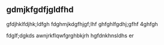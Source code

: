 ## gdmjkfgdfjgldfhd
gfdjhklfdjhk;ldfgh
fdghmjkdgfhjgf;lhf
ghfghlfgdhj;gfhf
4ghfgh


fdglf;dgkds
awnjrkflqwfgrghbkjrh
hgfdnkhnsldhs
er
